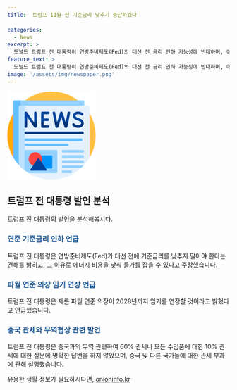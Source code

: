```yaml
---
title:  트럼프 11월 전 기준금리 낮추기 중단하겠다

categories:
  - News
excerpt: >
  도널드 트럼프 전 대통령이 연방준비제도(Fed)의 대선 전 금리 인하 가능성에 반대하며, 에너지 비용을 낮추어 물가를 안정시키는 방안을 주장했다. 또한, 제롬 파월 연준 의장의 임기 연장 및 JP모건 CEO를 재무부 장관 후보로 언급했지만, 중국과의 무역 관세 및 일본과의 무역 협상 등에 대한 구체적인 입장은 피했다. 또한, 자국을 불공평하게 대우받는 국가들에 대한 관세 문제에 대해 강경한 입장을 보였다.
feature_text: >
  도널드 트럼프 전 대통령이 연방준비제도(Fed)의 대선 전 금리 인하 가능성에 반대하며, 에너지 비용을 낮추어 물가를 안정시키는 방안을 주장했다. 또한, 제롬 파월 연준 의장의 임기 연장 및 JP모건 CEO를 재무부 장관 후보로 언급했지만, 중국과의 무역 관세 및 일본과의 무역 협상 등에 대한 구체적인 입장은 피했다. 또한, 자국을 불공평하게 대우받는 국가들에 대한 관세 문제에 대해 강경한 입장을 보였다.
image: '/assets/img/newspaper.png'
---
```


<p><img src="/assets/img/newspaper.png" alt="kimp 속보" /></p>

<h2 data-ke-size="size26">트럼프 전 대통령 발언 분석</h2>

<p data-ke-size="size16">트럼프 전 대통령의 발언을 분석해봅시다.</p>

<h3><b><span style="color: #1a5490;">연준 기준금리 인하 언급</span></b></h3>

<p data-ke-size="size16">트럼프 전 대통령은 연방준비제도(Fed)가 대선 전에 기준금리를 낮추지 말아야 한다는 견해를 밝히고, 그 이유로 에너지 비용을 낮춰 물가를 잡을 수 있다고 주장했습니다.</p>

<h3><b><span style="color: #1a5490;">파월 연준 의장 임기 연장 언급</span></b></h3>

<p data-ke-size="size16">트럼프 전 대통령은 제롬 파월 연준 의장이 2028년까지 임기를 연장할 것이라고 밝혔다고 언급했습니다.</p>

<h3><b><span style="color: #1a5490;">중국 관세와 무역협상 관련 발언</span></b></h3>

<p data-ke-size="size16">트럼프 전 대통령은 중국과의 무역 관련하여 60% 관세나 모든 수입품에 대한 10% 관세에 대한 질문에 명확한 답변을 하지 않았으며, 중국 및 다른 국가들에 대한 관세 부과에 관해 설명했습니다.</p>
유용한 생활 정보가 필요하시다면, <a href="https://onioninfo.kr" rel="dofollow">onioninfo.kr</a>


